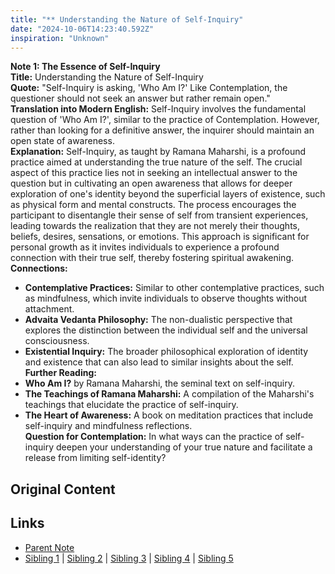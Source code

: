 ```yaml
---
title: "** Understanding the Nature of Self-Inquiry"
date: "2024-10-06T14:23:40.592Z"
inspiration: "Unknown"
---
```


  
**Note 1: The Essence of Self-Inquiry**  
**Title:** Understanding the Nature of Self-Inquiry  
**Quote:** "Self-Inquiry is asking, 'Who Am I?' Like Contemplation, the questioner should not seek an answer but rather remain open."  
**Translation into Modern English:** Self-Inquiry involves the fundamental question of 'Who Am I?', similar to the practice of Contemplation. However, rather than looking for a definitive answer, the inquirer should maintain an open state of awareness.  
**Explanation:** Self-Inquiry, as taught by Ramana Maharshi, is a profound practice aimed at understanding the true nature of the self. The crucial aspect of this practice lies not in seeking an intellectual answer to the question but in cultivating an open awareness that allows for deeper exploration of one's identity beyond the superficial layers of existence, such as physical form and mental constructs. The process encourages the participant to disentangle their sense of self from transient experiences, leading towards the realization that they are not merely their thoughts, beliefs, desires, sensations, or emotions. This approach is significant for personal growth as it invites individuals to experience a profound connection with their true self, thereby fostering spiritual awakening.  
**Connections:**  
- **Contemplative Practices:** Similar to other contemplative practices, such as mindfulness, which invite individuals to observe thoughts without attachment.  
- **Advaita Vedanta Philosophy:** The non-dualistic perspective that explores the distinction between the individual self and the universal consciousness.  
- **Existential Inquiry:** The broader philosophical exploration of identity and existence that can also lead to similar insights about the self.  
**Further Reading:**  
- **Who Am I?** by Ramana Maharshi, the seminal text on self-inquiry.  
- **The Teachings of Ramana Maharshi:** A compilation of the Maharshi's teachings that elucidate the practice of self-inquiry.  
- **The Heart of Awareness:** A book on meditation practices that include self-inquiry and mindfulness reflections.  
**Question for Contemplation:** In what ways can the practice of self-inquiry deepen your understanding of your true nature and facilitate a release from limiting self-identity?  


## Original Content



## Links

- [Parent Note](/parent-note.md)
- [Sibling 1](/zettel1.md) | [Sibling 2](/zettel2.md) | [Sibling 3](/zettel3.md) | [Sibling 4](/zettel4.md) | [Sibling 5](/zettel5.md)
